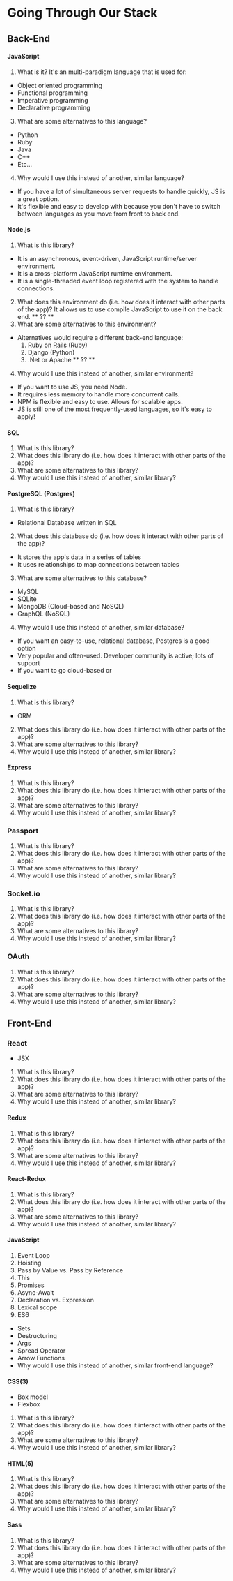 # Going Through Our Stack
## Back-End
#### JavaScript
1. What is it?
  It's an multi-paradigm language that is used for:
  - Object oriented programming
  - Functional programming
  - Imperative programming
  - Declarative programming
3. What are some alternatives to this language?
  - Python
  - Ruby
  - Java
  - C++
  - Etc...
4. Why would I use this instead of another, similar language?
  - If you have a lot of simultaneous server requests to handle quickly, JS is a great option.
  - It's flexible and easy to develop with because you don't have to switch between languages as you move from front to back end.

#### Node.js
1. What is this library?
  - It is an asynchronous, event-driven, JavaScript runtime/server environment.
  - It is a cross-platform JavaScript runtime environment.
  - It is a single-threaded event loop registered with the system to handle connections.
2. What does this environment do (i.e. how does it interact with other parts of the app)?
  It allows us to use compile JavaScript to use it on the back end. ** ?? **
3. What are some alternatives to this environment?
  - Alternatives would require a different back-end language:
    1. Ruby on Rails (Ruby)
    2. Django (Python)
    3. .Net or Apache ** ?? **
4. Why would I use this instead of another, similar environment?
  - If you want to use JS, you need Node.
  - It requires less memory to handle more concurrent calls.
  - NPM is flexible and easy to use. Allows for scalable apps.
  - JS is still one of the most frequently-used languages, so it's easy to apply!

#### SQL
1. What is this library?
2. What does this library do (i.e. how does it interact with other parts of the app)?
3. What are some alternatives to this library?
4. Why would I use this instead of another, similar library?

#### PostgreSQL (Postgres)
1. What is this library?
  - Relational Database written in SQL
2. What does this database do (i.e. how does it interact with other parts of the app)?
  - It stores the app's data in a series of tables
  - It uses relationships to map connections between tables
3. What are some alternatives to this database?
  - MySQL
  - SQLite
  - MongoDB (Cloud-based and NoSQL)
  - GraphQL (NoSQL)
4. Why would I use this instead of another, similar database?
  - If you want an easy-to-use, relational database, Postgres is a good option
  - Very popular and often-used. Developer community is active; lots of support
  - If you want to go cloud-based or

#### Sequelize
1. What is this library?
  - ORM
2. What does this library do (i.e. how does it interact with other parts of the app)?
3. What are some alternatives to this library?
4. Why would I use this instead of another, similar library?

#### Express
1. What is this library?
2. What does this library do (i.e. how does it interact with other parts of the app)?
3. What are some alternatives to this library?
4. Why would I use this instead of another, similar library?

### Passport
1. What is this library?
2. What does this library do (i.e. how does it interact with other parts of the app)?
3. What are some alternatives to this library?
4. Why would I use this instead of another, similar library?

### Socket.io
1. What is this library?
2. What does this library do (i.e. how does it interact with other parts of the app)?
3. What are some alternatives to this library?
4. Why would I use this instead of another, similar library?

### OAuth
1. What is this library?
2. What does this library do (i.e. how does it interact with other parts of the app)?
3. What are some alternatives to this library?
4. Why would I use this instead of another, similar library?

## Front-End
### React
- JSX
1. What is this library?
2. What does this library do (i.e. how does it interact with other parts of the app)?
3. What are some alternatives to this library?
4. Why would I use this instead of another, similar library?

#### Redux
1. What is this library?
2. What does this library do (i.e. how does it interact with other parts of the app)?
3. What are some alternatives to this library?
4. Why would I use this instead of another, similar library?

#### React-Redux
1. What is this library?
2. What does this library do (i.e. how does it interact with other parts of the app)?
3. What are some alternatives to this library?
4. Why would I use this instead of another, similar library?

#### JavaScript
1. Event Loop
2. Hoisting
3. Pass by Value vs. Pass by Reference
4. This
5. Promises
6. Async-Await
7. Declaration vs. Expression
8. Lexical scope
9. ES6
  - Sets
  - Destructuring
  - Args
  - Spread Operator
  - Arrow Functions
- Why would I use this instead of another, similar front-end language?

#### CSS(3)
- Box model
- Flexbox
1. What is this library?
2. What does this library do (i.e. how does it interact with other parts of the app)?
3. What are some alternatives to this library?
4. Why would I use this instead of another, similar library?

#### HTML(5)
1. What is this library?
2. What does this library do (i.e. how does it interact with other parts of the app)?
3. What are some alternatives to this library?
4. Why would I use this instead of another, similar library?

#### Sass
1. What is this library?
2. What does this library do (i.e. how does it interact with other parts of the app)?
3. What are some alternatives to this library?
4. Why would I use this instead of another, similar library?

